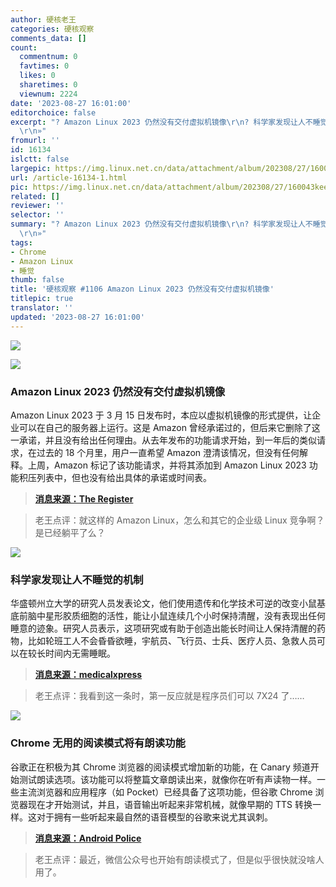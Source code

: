 ```yaml
---
author: 硬核老王
categories: 硬核观察
comments_data: []
count:
  commentnum: 0
  favtimes: 0
  likes: 0
  sharetimes: 0
  viewnum: 2224
date: '2023-08-27 16:01:00'
editorchoice: false
excerpt: "? Amazon Linux 2023 仍然没有交付虚拟机镜像\r\n? 科学家发现让人不睡觉的机制\r\n? Chrome 无用的阅读模式将有朗读功能\r\n»
  \r\n»"
fromurl: ''
id: 16134
islctt: false
largepic: https://img.linux.net.cn/data/attachment/album/202308/27/160043keeegfh38beeb0pg.jpg
url: /article-16134-1.html
pic: https://img.linux.net.cn/data/attachment/album/202308/27/160043keeegfh38beeb0pg.jpg.thumb.jpg
related: []
reviewer: ''
selector: ''
summary: "? Amazon Linux 2023 仍然没有交付虚拟机镜像\r\n? 科学家发现让人不睡觉的机制\r\n? Chrome 无用的阅读模式将有朗读功能\r\n»
  \r\n»"
tags:
- Chrome
- Amazon Linux
- 睡觉
thumb: false
title: '硬核观察 #1106 Amazon Linux 2023 仍然没有交付虚拟机镜像'
titlepic: true
translator: ''
updated: '2023-08-27 16:01:00'
---
```


![](https://img.linux.net.cn/data/attachment/album/202308/27/160043keeegfh38beeb0pg.jpg)


![](https://img.linux.net.cn/data/attachment/album/202308/27/160053fl5x2s5dl5ddqvnd.jpg)


### Amazon Linux 2023 仍然没有交付虚拟机镜像


Amazon Linux 2023 于 3 月 15 日发布时，本应以虚拟机镜像的形式提供，让企业可以在自己的服务器上运行。这是 Amazon 曾经承诺过的，但后来它删除了这一承诺，并且没有给出任何理由。从去年发布的功能请求开始，到一年后的类似请求，在过去的 18 个月里，用户一直希望 Amazon 澄清该情况，但没有任何解释。上周，Amazon 标记了该功能请求，并将其添加到 Amazon Linux 2023 功能积压列表中，但也没有给出具体的承诺或时间表。



> 
> **[消息来源：The Register](https://www.theregister.com/2023/08/25/amazon_linux_2023_vm/)**
> 
> 
> 



> 
> 老王点评：就这样的 Amazon Linux，怎么和其它的企业级 Linux 竞争啊？是已经躺平了么？
> 
> 
> 


![](https://img.linux.net.cn/data/attachment/album/202308/27/160106yym0vcrulbf0crlh.jpg)


### 科学家发现让人不睡觉的机制


华盛顿州立大学的研究人员发表论文，他们使用遗传和化学技术可逆的改变小鼠基底前脑中星形胶质细胞的活性，能让小鼠连续几个小时保持清醒，没有表现出任何睡意的迹象。研究人员表示，这项研究或有助于创造出能长时间让人保持清醒的药物，比如轮班工人不会昏昏欲睡，宇航员、飞行员、士兵、医疗人员、急救人员可以在较长时间内无需睡眠。



> 
> **[消息来源：medicalxpress](https://medicalxpress.com/news/2023-08-astrocytes-basal-forebrain-mice-sleepiness.html)**
> 
> 
> 



> 
> 老王点评：我看到这一条时，第一反应就是程序员们可以 7X24 了……
> 
> 
> 


![](https://img.linux.net.cn/data/attachment/album/202308/27/160120vyei17nnwsz2w2e1.jpg)


### Chrome 无用的阅读模式将有朗读功能


谷歌正在积极为其 Chrome 浏览器的阅读模式增加新的功能，在 Canary 频道开始测试朗读选项。该功能可以将整篇文章朗读出来，就像你在听有声读物一样。一些主流浏览器和应用程序（如 Pocket）已经具备了这项功能，但谷歌 Chrome 浏览器现在才开始测试，并且，语音输出听起来非常机械，就像早期的 TTS 转换一样。这对于拥有一些听起来最自然的语音模型的谷歌来说尤其讽刺。



> 
> **[消息来源：Android Police](https://www.androidpolice.com/google-chrome-canary-read-aloud/)**
> 
> 
> 



> 
> 老王点评：最近，微信公众号也开始有朗读模式了，但是似乎很快就没啥人用了。
> 
> 
>